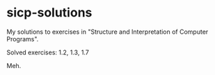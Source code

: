 # sicp-solutions
My solutions to exercises in "Structure and Interpretation of Computer Programs".

Solved exercises: 1.2, 1.3, 1.7

Meh.


